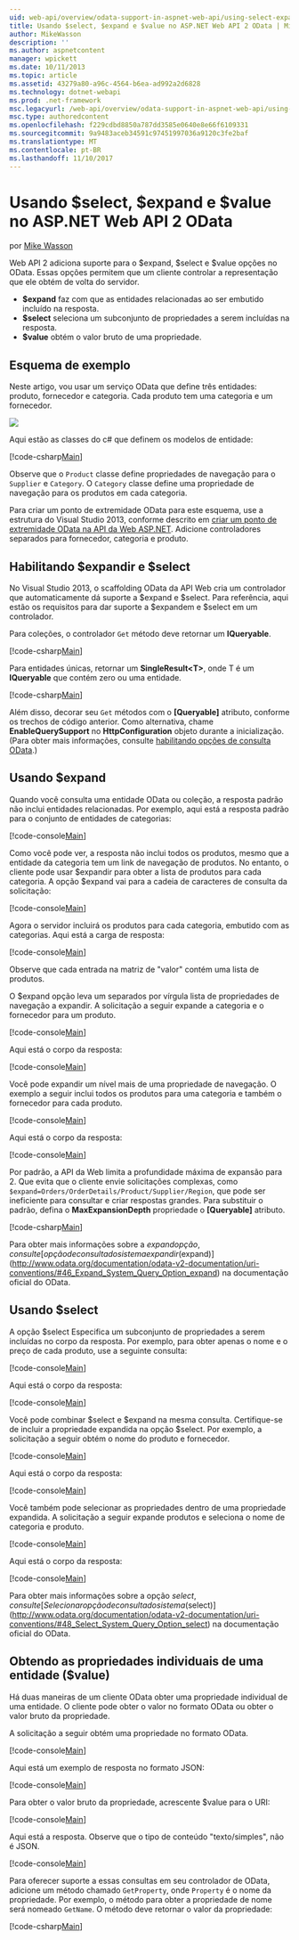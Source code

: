 ```yaml
---
uid: web-api/overview/odata-support-in-aspnet-web-api/using-select-expand-and-value
title: Usando $select, $expand e $value no ASP.NET Web API 2 OData | Microsoft Docs
author: MikeWasson
description: ''
ms.author: aspnetcontent
manager: wpickett
ms.date: 10/11/2013
ms.topic: article
ms.assetid: 43279a80-a96c-4564-b6ea-ad992a2d6828
ms.technology: dotnet-webapi
ms.prod: .net-framework
msc.legacyurl: /web-api/overview/odata-support-in-aspnet-web-api/using-select-expand-and-value
msc.type: authoredcontent
ms.openlocfilehash: f229cdbd8850a787dd3585e0640e8e66f6109331
ms.sourcegitcommit: 9a9483aceb34591c97451997036a9120c3fe2baf
ms.translationtype: MT
ms.contentlocale: pt-BR
ms.lasthandoff: 11/10/2017
---
```

<a name="using-select-expand-and-value-in-aspnet-web-api-2-odata"></a>Usando $select, $expand e $value no ASP.NET Web API 2 OData
====================
por [Mike Wasson](https://github.com/MikeWasson)

Web API 2 adiciona suporte para o $expand, $select e $value opções no OData. Essas opções permitem que um cliente controlar a representação que ele obtém de volta do servidor.

- **$expand** faz com que as entidades relacionadas ao ser embutido incluído na resposta.
- **$select** seleciona um subconjunto de propriedades a serem incluídas na resposta.
- **$value** obtém o valor bruto de uma propriedade.

## <a name="example-schema"></a>Esquema de exemplo

Neste artigo, vou usar um serviço OData que define três entidades: produto, fornecedor e categoria. Cada produto tem uma categoria e um fornecedor.

![](using-select-expand-and-value/_static/image1.png)

Aqui estão as classes do c# que definem os modelos de entidade:

[!code-csharp[Main](using-select-expand-and-value/samples/sample1.cs)]

Observe que o `Product` classe define propriedades de navegação para o `Supplier` e `Category`. O `Category` classe define uma propriedade de navegação para os produtos em cada categoria.

Para criar um ponto de extremidade OData para este esquema, use a estrutura do Visual Studio 2013, conforme descrito em [criar um ponto de extremidade OData na API da Web ASP.NET](odata-v3/creating-an-odata-endpoint.md). Adicione controladores separados para fornecedor, categoria e produto.

## <a name="enabling-expand-and-select"></a>Habilitando $expandir e $select

No Visual Studio 2013, o scaffolding OData da API Web cria um controlador que automaticamente dá suporte a $expand e $select. Para referência, aqui estão os requisitos para dar suporte a $expandem e $select em um controlador.

Para coleções, o controlador `Get` método deve retornar um **IQueryable**.

[!code-csharp[Main](using-select-expand-and-value/samples/sample2.cs)]

Para entidades únicas, retornar um **SingleResult&lt;T&gt;**, onde T é um **IQueryable** que contém zero ou uma entidade.

[!code-csharp[Main](using-select-expand-and-value/samples/sample3.cs)]

Além disso, decorar seu `Get` métodos com o **[Queryable]** atributo, conforme os trechos de código anterior. Como alternativa, chame **EnableQuerySupport** no **HttpConfiguration** objeto durante a inicialização. (Para obter mais informações, consulte [habilitando opções de consulta OData](supporting-odata-query-options.md#enable).)

## <a name="using-expand"></a>Usando $expand

Quando você consulta uma entidade OData ou coleção, a resposta padrão não inclui entidades relacionadas. Por exemplo, aqui está a resposta padrão para o conjunto de entidades de categorias:

[!code-console[Main](using-select-expand-and-value/samples/sample4.cmd)]

Como você pode ver, a resposta não inclui todos os produtos, mesmo que a entidade da categoria tem um link de navegação de produtos. No entanto, o cliente pode usar $expandir para obter a lista de produtos para cada categoria. A opção $expand vai para a cadeia de caracteres de consulta da solicitação:

[!code-console[Main](using-select-expand-and-value/samples/sample5.cmd)]

Agora o servidor incluirá os produtos para cada categoria, embutido com as categorias. Aqui está a carga de resposta:

[!code-console[Main](using-select-expand-and-value/samples/sample6.cmd)]

Observe que cada entrada na matriz de "valor" contém uma lista de produtos.

O $expand opção leva um separados por vírgula lista de propriedades de navegação a expandir. A solicitação a seguir expande a categoria e o fornecedor para um produto.

[!code-console[Main](using-select-expand-and-value/samples/sample7.cmd)]

Aqui está o corpo da resposta:

[!code-console[Main](using-select-expand-and-value/samples/sample8.cmd)]

Você pode expandir um nível mais de uma propriedade de navegação. O exemplo a seguir inclui todos os produtos para uma categoria e também o fornecedor para cada produto.

[!code-console[Main](using-select-expand-and-value/samples/sample9.cmd)]

Aqui está o corpo da resposta:

[!code-console[Main](using-select-expand-and-value/samples/sample10.cmd)]

Por padrão, a API da Web limita a profundidade máxima de expansão para 2. Que evita que o cliente envie solicitações complexas, como `$expand=Orders/OrderDetails/Product/Supplier/Region`, que pode ser ineficiente para consultar e criar respostas grandes. Para substituir o padrão, defina o **MaxExpansionDepth** propriedade o **[Queryable]** atributo.

[!code-csharp[Main](using-select-expand-and-value/samples/sample11.cs)]

Para obter mais informações sobre a $expand opção, consulte [opção de consulta do sistema expandir ($expand)](http://www.odata.org/documentation/odata-v2-documentation/uri-conventions/#46_Expand_System_Query_Option_expand) na documentação oficial do OData.

## <a name="using-select"></a>Usando $select

A opção $select Especifica um subconjunto de propriedades a serem incluídas no corpo da resposta. Por exemplo, para obter apenas o nome e o preço de cada produto, use a seguinte consulta:

[!code-console[Main](using-select-expand-and-value/samples/sample12.cmd)]

Aqui está o corpo da resposta:

[!code-console[Main](using-select-expand-and-value/samples/sample13.cmd)]

Você pode combinar $select e $expand na mesma consulta. Certifique-se de incluir a propriedade expandida na opção $select. Por exemplo, a solicitação a seguir obtém o nome do produto e fornecedor.

[!code-console[Main](using-select-expand-and-value/samples/sample14.cmd)]

Aqui está o corpo da resposta:

[!code-console[Main](using-select-expand-and-value/samples/sample15.cmd)]

Você também pode selecionar as propriedades dentro de uma propriedade expandida. A solicitação a seguir expande produtos e seleciona o nome de categoria e produto.

[!code-console[Main](using-select-expand-and-value/samples/sample16.cmd)]

Aqui está o corpo da resposta:

[!code-console[Main](using-select-expand-and-value/samples/sample17.cmd)]

Para obter mais informações sobre a opção $select, consulte [Selecionar opção de consulta do sistema ($select)](http://www.odata.org/documentation/odata-v2-documentation/uri-conventions/#48_Select_System_Query_Option_select) na documentação oficial do OData.

## <a name="getting-individual-properties-of-an-entity-value"></a>Obtendo as propriedades individuais de uma entidade ($value)

Há duas maneiras de um cliente OData obter uma propriedade individual de uma entidade. O cliente pode obter o valor no formato OData ou obter o valor bruto da propriedade.

A solicitação a seguir obtém uma propriedade no formato OData.

[!code-console[Main](using-select-expand-and-value/samples/sample18.cmd)]

Aqui está um exemplo de resposta no formato JSON:

[!code-console[Main](using-select-expand-and-value/samples/sample19.cmd)]

Para obter o valor bruto da propriedade, acrescente $value para o URI:

[!code-console[Main](using-select-expand-and-value/samples/sample20.cmd)]

Aqui está a resposta. Observe que o tipo de conteúdo "texto/simples", não é JSON.

[!code-console[Main](using-select-expand-and-value/samples/sample21.cmd)]

Para oferecer suporte a essas consultas em seu controlador de OData, adicione um método chamado `GetProperty`, onde `Property` é o nome da propriedade. Por exemplo, o método para obter a propriedade de nome será nomeado `GetName`. O método deve retornar o valor da propriedade:

[!code-csharp[Main](using-select-expand-and-value/samples/sample22.cs)]
